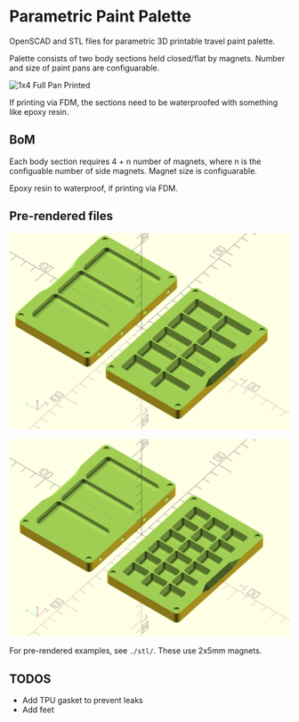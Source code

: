 # Parametric Paint Palette

OpenSCAD and STL files for parametric 3D printable travel paint palette.

Palette consists of two body sections held closed/flat by magnets. Number and size of paint pans are configuarable.

![1x4 Full Pan Printed](/img/1x4_full_printed.png)

If printing via FDM, the sections need to be waterproofed with something like epoxy resin.

## BoM
Each body section requires 4 + n number of magnets, where n is the configuable number of side magnets. Magnet size is configuarable.

Epoxy resin to waterproof, if printing via FDM.


## Pre-rendered files

![2x5 Full Pan](/img/2x5_full.png)

![3x6 Half Pan](/img/3x6_half.png)

For pre-rendered examples, see `./stl/`. These use 2x5mm magnets.


## TODOS

- Add TPU gasket to prevent leaks
- Add feet